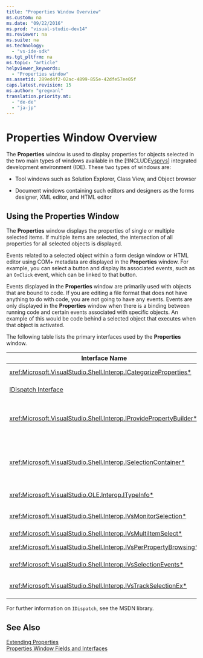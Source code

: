 ```yaml
---
title: "Properties Window Overview"
ms.custom: na
ms.date: "09/22/2016"
ms.prod: "visual-studio-dev14"
ms.reviewer: na
ms.suite: na
ms.technology: 
  - "vs-ide-sdk"
ms.tgt_pltfrm: na
ms.topic: "article"
helpviewer_keywords: 
  - "Properties window"
ms.assetid: 289ed4f2-02ac-4899-855e-42dfe57ee05f
caps.latest.revision: 15
ms.author: "gregvanl"
translation.priority.mt: 
  - "de-de"
  - "ja-jp"
---
```

# Properties Window Overview
The **Properties** window is used to display properties for objects selected in the two main types of windows available in the [!INCLUDE[vsprvs](../vs140/includes/vsprvs_md.md)] integrated development environment (IDE). These two types of windows are:  
  
-   Tool windows such as Solution Explorer, Class View, and Object browser  
  
-   Document windows containing such editors and designers as the forms designer, XML editor, and HTML editor  
  
## Using the Properties Window  
 The **Properties** window displays the properties of single or multiple selected items. If multiple items are selected, the intersection of all properties for all selected objects is displayed.  
  
 Events related to a selected object within a form design window or HTML editor using COM+ metadata are displayed in the **Properties** window. For example, you can select a button and display its associated events, such as an `OnClick` event, which can be linked to that button.  
  
 Events displayed in the **Properties** window are primarily used with objects that are bound to code. If you are editing a file format that does not have anything to do with code, you are not going to have any events. Events are only displayed in the **Properties** window when there is a binding between running code and certain events associated with specific objects. An example of this would be code behind a selected object that executes when that object is activated.  
  
 The following table lists the primary interfaces used by the **Properties** window.  
  
|Interface Name|Description|  
|--------------------|-----------------|  
|<xref:Microsoft.VisualStudio.Shell.Interop.ICategorizeProperties*>|Provides a list of categories to the **Properties** window and maps each property to a category.|  
|[IDispatch Interface](assetId:///ebbff4bc-36b2-4861-9efa-ffa45e013eb5)|Exposes an object's methods and properties to programming tools and other applications that support automation.|  
|<xref:Microsoft.VisualStudio.Shell.Interop.IProvidePropertyBuilder*>|Provides ellipsis (...) buttons called *builders* that open modal dialog windows implemented by the object itself. Used when a value is not easily typed by the user in a text field. For example, it might be used to open a color picker that determines the RGB value for you.|  
|<xref:Microsoft.VisualStudio.Shell.Interop.ISelectionContainer*>|Provides access to objects used to update information displayed in the **Properties** window. <xref:Microsoft.VisualStudio.Shell.Interop.ISelectionContainer*> is implemented by VSPackages for each window that contains selectable objects with related properties to be displayed.|  
|<xref:Microsoft.VisualStudio.OLE.Interop.ITypeInfo*>|Provides information about the type of an object such as methods of an interface and fields of a structure.|  
|<xref:Microsoft.VisualStudio.Shell.Interop.IVsMonitorSelection*>|Enables VSPackages to receive notification of selection events and to retrieve information about the current project hierarchy, item, element value, and command UI context.|  
|<xref:Microsoft.VisualStudio.Shell.Interop.IVsMultiItemSelect*>|Provides the environment with access to multiple selections.|  
|<xref:Microsoft.VisualStudio.Shell.Interop.IVsPerPropertyBrowsing*>|Used to provide localized names on some properties displayed in the **Properties** window.|  
|<xref:Microsoft.VisualStudio.Shell.Interop.IVsSelectionEvents*>|Notifies registered VSPackages of changes to the current selection, element value, or command UI context.|  
|<xref:Microsoft.VisualStudio.Shell.Interop.IVsTrackSelectionEx*>|Notifies the environment of a change in the current selection and provides access to hierarchy and item information relating to the new selection.|  
  
 For further information on `IDispatch`, see the MSDN library.  
  
## See Also  
 [Extending Properties](../vs140/extending-properties.md)   
 [Properties Window Fields and Interfaces](../vs140/properties-window-fields-and-interfaces.md)